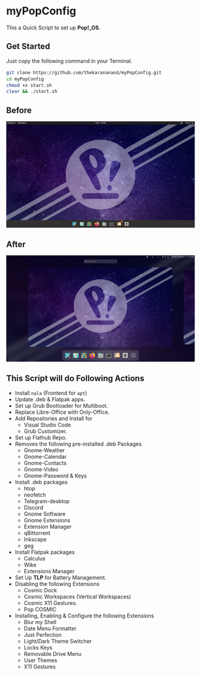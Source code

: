 # myPopConfig

This a Quick Script to set up **Pop!_OS**.

## Get Started

Just copy the following command in your Terminal.

```bash
git clone https://github.com/thekarananand/myPopConfig.git
cd myPopConfig
chmod +x start.sh
clear && ./start.sh
```

## Before

![Before.png](images/Before.png)

## After

![After.png](images/After.png)

## This Script will do Following Actions

- Install `nala` (Frontend for `apt`)
- Update .deb & Flatpak apps.
- Set up Grub Bootloader for Multiboot.
- Replace Libre-Office with Only-Office.
- Add Repositories and Install for
    - Visual Studio Code
    - Grub Customizer.
- Set up Flathub Repo.
- Removes the following pre-installed .deb Packages
    - Gnome-Weather
    - Gnome-Calendar
    - Gnome-Contacts
    - Gnome-Video
    - Gnome-Password & Keys
- Install .deb packages
    - htop
    - neofetch
    - Telegram-desktop
    - Discord
    - Gnome Software
    - Gnome Extensions
    - Extension Manager
    - qBittorrent
    - Inkscape
    - geg
- Install Flatpak packages
    - Calculus
    - Wike
    - Extensions Manager
- Set Up **TLP** for Battery Management.
- Disabling the following Extensions
    - Cosmic Dock
    - Cosmic Workspaces (Vertical Workspaces)
    - Cosmic X11 Gestures.
    - Pop COSMIC
- Installing, Enabling & Configure the following Extensions
    - Blur my Shell
    - Date Menu Formatter
    - Just Perfection
    - Light/Dark Theme Switcher
    - Locks Keys
    - Removable Drive Menu
    - User Themes
    - X11 Gestures
